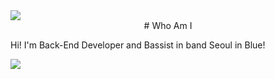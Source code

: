 <img src="https://capsule-render.vercel.app/api?type=waving&color=2699E6&height=250&section=header&text=DaegyoJung&animation=twinkling&fontSize=75&fontColor=FFFFFF"/>

<div align="center">
  # Who Am I
</div>


 Hi! I'm Back-End Developer and Bassist in band Seoul in Blue!















<img src="https://capsule-render.vercel.app/api?type=waving&color=2699E6&height=150&section=footer" />

